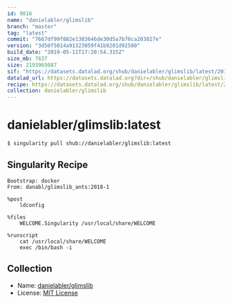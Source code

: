 ```yaml
---
id: 9016
name: "danielabler/glimslib"
branch: "master"
tag: "latest"
commit: "7667df99f882e1303646de30d5a7b70ca203027e"
version: "3d50f5014a91323059f41b9201d92580"
build_date: "2019-05-11T17:20:54.315Z"
size_mb: 7637
size: 2193965087
sif: "https://datasets.datalad.org/shub/danielabler/glimslib/latest/2019-05-11-7667df99-3d50f501/3d50f5014a91323059f41b9201d92580.simg"
datalad_url: https://datasets.datalad.org?dir=/shub/danielabler/glimslib/latest/2019-05-11-7667df99-3d50f501/
recipe: https://datasets.datalad.org/shub/danielabler/glimslib/latest/2019-05-11-7667df99-3d50f501/Singularity
collection: danielabler/glimslib
---
```


# danielabler/glimslib:latest

```bash
$ singularity pull shub://danielabler/glimslib:latest
```

## Singularity Recipe

```singularity
Bootstrap: docker
From: danabl/glimslib_ants:2018-1

%post
    ldconfig

%files
    WELCOME.Singularity /usr/local/share/WELCOME

%runscript
    cat /usr/local/share/WELCOME
    exec /bin/bash -i
```

## Collection

 - Name: [danielabler/glimslib](https://github.com/danielabler/glimslib)
 - License: [MIT License](https://api.github.com/licenses/mit)

